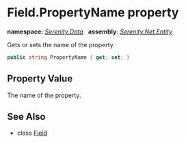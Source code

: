 # Field.PropertyName property
**namespace:** *[Serenity.Data](../../README.md#serenity.data-namespace)*   **assembly**: *[Serenity.Net.Entity](../../README.md)*

Gets or sets the name of the property.

```csharp
public string PropertyName { get; set; }
```

## Property Value

The name of the property.

## See Also

* class [Field](../Field.md)